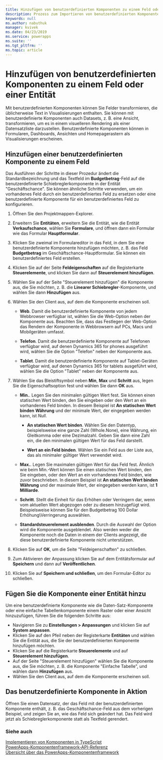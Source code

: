 ```yaml
---
title: Hinzufügen von benutzerdefinierten Komponenten zu einem Feld oder einer Entität | Microsoft Docs
description: Prozess zum Importieren von benutzerdefinierten Komponenten
keywords: null
ms.author: nabuthuk
manager: kvivek
ms.date: 04/23/2019
ms.service: powerapps
ms.suite: ''
ms.tgt_pltfrm: ''
ms.topic: article
---
```


# <a name="add-custom-components-to-a-field-or-entity"></a>Hinzufügen von benutzerdefinierten Komponenten zu einem Feld oder einer Entität

Mit benutzerdefinierten Komponenten können Sie Felder transformieren, die üblicherweise Text in Visualisierungen enthalten. Sie können mit benutzerdefinierte Komponenten auch Datasets, z. B. eine Ansicht, transformieren, um es in einem visuelleren Rendering als einer Datensatzliste darzustellen. Benutzerdefinierte Komponenten können in Formularen, Dashboards, Ansichten und Homepagerastern als Visualisierungen erscheinen. 

## <a name="add-a-custom-component-to-a-field"></a>Hinzufügen einer benutzerdefinierten Komponente zu einem Feld

Das Ausführen der Schritte in dieser Prozedur ändert die Standardbezeichnung und das Textfeld im **Budgetbetrag**-Feld auf die benutzerdefinierte Schiebreglerkomponente in der Entität "Geschäftschance". Sie können ähnliche Schritte verwenden, um ein vorhandenes Feld durch ein benutzerdefiniertes Feld zu ersetzen oder eine benutzerdefinierte Komponente für ein benutzerdefiniertes Feld zu konfigurieren.

1. Öffnen Sie den Projektmappen-Explorer.

2. Erweitern Sie **Entitäten**, erweitern Sie die Entität, wie die Entität **Verkaufschance**, wählen Sie **Formulare**, und öffnen dann ein Formular wie das Formular **Hauptformular**.

3. Klicken Sie zweimal im Formulareditor in das Feld, in dem Sie eine benutzerdefinierte Komponente hinzufügen möchten, z. B. das Feld **Budgetbetrag** im Geschäftschance-Hauptformular. Sie können ein benutzerdefiniertes Feld erstellen.

4. Klicken Sie auf der Seite **Feldeigenschaften** auf die Registerkarte **Steuerelemente**, und klicken Sie dann auf **Steuerelement hinzufügen**.

5. Wählen Sie auf der Seite "Steuerelement hinzufügen" die Komponente aus, die Sie möchten, z. B. die **Linearer Schiebregler**-Komponente, und wählen Sie dann **Hinzufügen** aus.

6. Wählen Sie den Client aus, auf dem die Komponente erscheinen soll.

   - **Web**. Damit die benutzerdefinierte Komponente von jedem Webbrowser verfügbar ist, wählen Sie die Web-Option neben der Komponente aus. Beachten Sie, dass das Festlegen der Web-Option das Rendern der Komponente in Webbrowsern auf PCs, Macs und Mobilgeräten umfasst.

   - **Telefon**. Damit die benutzerdefinierte Komponente auf Telefonen verfügbar wird, auf denen Dynamics 365 for phones ausgeführt wird, wählen Sie die Option "Telefon" neben der Komponente aus.

   - **Tablet**. Damit die benutzerdefinierte Komponente auf Tablet-Geräten verfügbar wird, auf denen Dynamics 365 for tablets ausgeführt wird, wählen Sie die Option "Tablet" neben der Komponente aus.
7. Wählen Sie das Bleistiftsymbol neben **Min**, **Max** und **Schritt** aus, legen Sie die Eigenschaftsoption fest und wählen Sie dann **OK** aus.  
  
   - **Min.**. Legen Sie den minimalen gültigen Wert fest. Sie können einen statischen Wert binden, den Sie eingeben oder den Wert an ein vorhandenes Feld binden. In diesem Beispiel ist **An statischen Wert binden** **Währung** und der minimale Wert, der eingegeben werden kann, ist *Null*.  
  
       - **An statischen Wert binden**. Wählen Sie den Datentyp, beispielsweise eine ganze Zahl (Whole.None), eine Währung, ein Gleitkomma oder eine Dezimalzahl. Geben Sie dann eine Zahl ein, die den minimalen gültigen Wert für das Feld darstellt.  
  
       - **Wert an ein Feld binden**. Wählen Sie ein Feld aus der Liste aus, das als minimaler gültiger Wert verwendet wird.  
  
   - **Max.**. Legen Sie maximalen gültigen Wert für das Feld fest. Ähnlich wie beim Min.-Wert können Sie einen statischen Wert binden, den Sie eingeben, oder den Wert an ein vorhandenes Feld binden, wie zuvor beschrieben. In diesem Beispiel ist **An statischen Wert binden** **Währung** und der maximale Wert, der eingegeben werden kann, ist **1 Milliarde**.  
  
   - **Schritt**. Stellt die Einheit für das Erhöhen oder Verringern dar, wenn vom aktuellen Wert abgezogen oder zu diesem hinzugefügt wird. Beispielsweise können Sie für den Budgetbetrag 100 Dollar Erhöhung\Verringerung auswählen.  
  
   - **Standardsteuerelement ausblenden**. Durch die Auswahl der Option wird die Komponente ausgeblendet. Also werden weder die Komponente noch die Daten in einem der Clients angezeigt, die diese benutzerdefinierte Komponente nicht unterstützen.   
  
8. Klicken Sie auf **OK**, um die Seite "Feldeigenschaften" zu schließen.  
  
9. Zum Aktivieren der Anpassung klicken Sie auf dem Entitätsformular auf **Speichern** und dann auf **Veröffentlichen**.  
  
10. Klicken Sie auf **Speichern und schließen**, um den Formular-Editor zu schließen.  
  
## <a name="add-custom-component-to-an-entity"></a>Fügen Sie die Komponente einer Entität hinzu

Um eine benutzerdefinierte Komponente wie die Daten-Satz-Komponente oder eine einfache Tabellenkomponente einem Raster oder einer Ansicht hinzuzufügen, führen Sie die folgenden Schritte aus:

  - Navigieren Sie zu **Einstellungen > Anpassungen** und klicken Sie auf **System anpassen**.
  - Klicken Sie auf den Pfeil neben der Registerkarte **Entitäten** und wählen Sie die Entität aus, die Sie der benutzerdefinierten Komponente hinzufügen möchten. 
  - Klicken Sie auf die Registerkarte **Steuerelemente** und auf **Steuerelement hinzufügen**.
  - Auf der Seite "Steuerelement hinzufügen" wählen Sie die Komponente aus, die Sie möchten, z. B. die Komponente "Einfache Tabelle", und wählen dann **Hinzufügen** aus.
  - Wählen Sie den Client aus, auf dem die Komponente erscheinen soll.


## <a name="see-the-custom-component-in-action"></a>Das benutzerdefinierte Komponente in Aktion  

 Öffnen Sie einen Datensatz, der das Feld mit der benutzerdefinierten Komponente enthält, z. B. das Geschäftschance-Feld aus dem vorherigen Beispiel, und zeigen Sie an, wie das Feld sich geändert hat. Das Feld wird jetzt als Schiebreglerkomponente statt als Textfeld gerendert.  

### <a name="see-also"></a>Siehe auch

[Implementieren von Komponenten in TypeScript](implementing-controls-using-typescript.md)<br/>
[PowerApps-Komponentenframework-API-Referenz](reference/index.md)<br/>
[Übersicht über das PowerApps-Komponentenframework](overview.md)